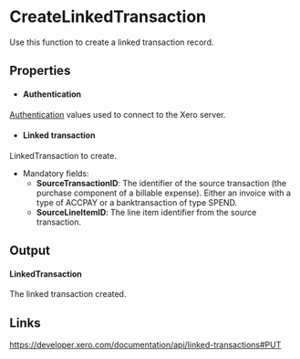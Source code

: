 CreateLinkedTransaction
============

Use this function to create a linked transaction record.

Properties
----------

- #### Authentication
[Authentication](../../../Common/Authentication/Index.md) values used to connect to the Xero server.
- #### Linked transaction
LinkedTransaction to create.
- Mandatory fields:
     - **SourceTransactionID**: The identifier of the source transaction (the purchase component of a billable expense). Either an invoice with a type of ACCPAY or a banktransaction of type SPEND.
     - **SourceLineItemID**: The line item identifier from the source transaction.


Output
-----
#### LinkedTransaction
The linked transaction created.

Links
-----

https://developer.xero.com/documentation/api/linked-transactions#PUT